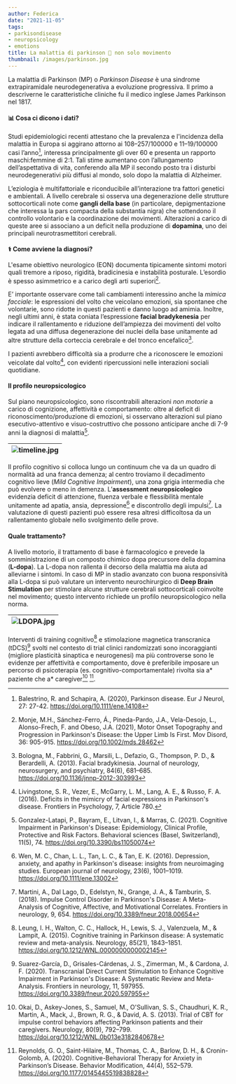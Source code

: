 ```yaml
---
author: Federica
date: "2021-11-05"
tags:
- parkisondisease
- neuropsicology
- emotions
title: La malattia di parkinson  non solo movimento
thumbnail: /images/parkinson.jpg
---
```


La malattia di Parkinson (MP) o _Parkinson Disease_ è una sindrome extrapiramidale neurodegenerativa a evoluzione progressiva. Il primo a descriverne le caratteristiche cliniche fu il medico inglese James Parkinson nel 1817.

<h4> 📊 Cosa ci dicono i dati?</h4>

Studi epidemiologici recenti attestano che la prevalenza e l'incidenza della malattia in Europa si aggirano attorno ai 108–257/100000 e 11–19/100000 casi l’anno[^1], interessa principalmente gli over 60 e presenta un rapporto maschi:femmine di 2:1. Tali stime aumentano con l’allungamento dell’aspettativa di vita, conferendo alla MP il secondo posto tra i disturbi neurodegenerativi più diffusi al mondo, solo dopo la malattia di Alzheimer.

L’eziologia è multifattoriale e riconducibile all’interazione tra fattori genetici e ambientali.
A livello cerebrale si osserva una degenerazione delle strutture sottocorticali note come **gangli della base** (in particolare, depigmentazione che interessa la pars compacta della substantia nigra) che sottendono il controllo volontario e la coordinazione dei movimenti. Alterazioni a carico di queste aree si associano a un deficit nella produzione di **dopamina**, uno dei principali neurotrasmettitori cerebrali.

<h4>⚕ Come avviene la diagnosi?</h4>

️L'esame obiettivo neurologico (EON) documenta tipicamente sintomi  motori quali tremore a riposo, rigidità, bradicinesia e instabilità posturale. L’esordio è spesso asimmetrico e a carico degli arti superiori[^2].

E’ importante osservare come tali cambiamenti interessino anche la _mimica facciale_: le espressioni del volto che veicolano emozioni, sia spontanee che volontarie, sono ridotte in questi pazienti e danno luogo ad amimia. Inoltre, negli ultimi anni, è stata coniata l’espressione **facial bradykenesia** per indicare il rallentamento e riduzione dell’ampiezza dei movimenti del volto legata ad una diffusa degenerazione dei nuclei della base unitamente ad altre strutture della corteccia cerebrale e del tronco encefalico[^3].

I pazienti avrebbero difficoltà sia a produrre che a riconoscere le emozioni veicolate dal volto[^4], con evidenti ripercussioni nelle interazioni sociali quotidiane.

<h4>Il profilo neuropsicologico</h4>

Sul piano neuropsicologico, sono riscontrabili alterazioni *non motorie* a carico di cognizione, affettività e comportamento: oltre al deficit di riconoscimento/produzione di emozioni, si osservano alterazioni sul piano esecutivo-attentivo e visuo-costruttivo che possono anticipare anche di 7-9 anni la diagnosi di malattia[^5].

| ![timeline.jpg](/italian/post/image-test_files/timeline.jpg) | 
|:--:|

Il profilo cognitivo si colloca lungo un continuum che va da un quadro di normalità ad una franca demenza; al centro troviamo il decadimento cognitivo lieve (<em>Mild Cognitive Impairment</em>), una zona grigia intermedia che può evolvere o meno in demenza. L’**assessment neuropsicologico** evidenzia deficit di attenzione, fluenza verbale e flessibilità mentale unitamente ad apatia, ansia, depressione[^6] e discontrollo degli impulsi[^7]. La valutazione di questi pazienti può essere resa altresì difficoltosa da un rallentamento globale nello svolgimento delle prove.

<h4>Quale trattamento?</h4>

A livello motorio, il trattamento di base è farmacologico e prevede la somministrazione di un composto chimico dopa precursore della dopamina (**L-dopa**). La L-dopa non rallenta il decorso della malattia ma aiuta ad alleviarne i sintomi. In caso di MP in stadio avanzato con buona responsività alla L-dopa si può valutare un intervento neurochirurgico di **Deep Brain Stimulation** per stimolare alcune strutture cerebrali sottocorticali coinvolte nel movimento; questo intervento richiede un profilo neuropsicologico nella norma.

| ![LDOPA.jpg](/italian/post/image-test_files/LDOPA.jpg) | 
|:--:|

Interventi di training cognitivo[^8] e stimolazione magnetica transcranica (tDCS)[^9] svolti nel contesto di trial clinici randomizzati sono incoraggianti (migliore plasticità sinaptica e neurogenesi) ma più controverse sono le evidenze per affettività e comportamento, dove è preferibile imposare un percorso di psicoterapia (es. cognitivo-comportamentale) rivolta sia a* paziente che a* caregiver[^10] [^11].

[^1]:Balestrino, R. and Schapira, A. (2020), Parkinson disease. Eur J Neurol, 27: 27-42. https://doi.org/10.1111/ene.14108
[^2]:Monje, M.H., Sánchez-Ferro, Á., Pineda-Pardo, J.A., Vela-Desojo, L., Alonso-Frech, F. and Obeso, J.A. (2021), Motor Onset Topography and Progression in Parkinson's Disease: the Upper Limb Is First. Mov Disord, 36: 905-915. https://doi.org/10.1002/mds.28462
[^3]:Bologna, M., Fabbrini, G., Marsili, L., Defazio, G., Thompson, P. D., & Berardelli, A. (2013). Facial bradykinesia. Journal of neurology, neurosurgery, and psychiatry, 84(6), 681–685. https://doi.org/10.1136/jnnp-2012-303993
[^4]:Livingstone, S. R., Vezer, E., McGarry, L. M., Lang, A. E., & Russo, F. A. (2016). Deficits in the mimicry of facial expressions in Parkinson's disease. Frontiers in Psychology, 7, Article 780.
[^5]:Gonzalez-Latapi, P., Bayram, E., Litvan, I., & Marras, C. (2021). Cognitive Impairment in Parkinson's Disease: Epidemiology, Clinical Profile, Protective and Risk Factors. Behavioral sciences (Basel, Switzerland), 11(5), 74. https://doi.org/10.3390/bs11050074
[^6]:Wen, M. C., Chan, L. L., Tan, L. C., & Tan, E. K. (2016). Depression, anxiety, and apathy in Parkinson's disease: insights from neuroimaging studies. European journal of neurology, 23(6), 1001–1019. https://doi.org/10.1111/ene.13002
[^7]:Martini, A., Dal Lago, D., Edelstyn, N., Grange, J. A., & Tamburin, S. (2018). Impulse Control Disorder in Parkinson's Disease: A Meta-Analysis of Cognitive, Affective, and Motivational Correlates. Frontiers in neurology, 9, 654. https://doi.org/10.3389/fneur.2018.00654
[^8]:Leung, I. H., Walton, C. C., Hallock, H., Lewis, S. J., Valenzuela, M., & Lampit, A. (2015). Cognitive training in Parkinson disease: A systematic review and meta-analysis. Neurology, 85(21), 1843–1851. https://doi.org/10.1212/WNL.0000000000002145
[^9]:Suarez-García, D., Grisales-Cárdenas, J. S., Zimerman, M., & Cardona, J. F. (2020). Transcranial Direct Current Stimulation to Enhance Cognitive Impairment in Parkinson's Disease: A Systematic Review and Meta-Analysis. Frontiers in neurology, 11, 597955. https://doi.org/10.3389/fneur.2020.597955
[^10]:Okai, D., Askey-Jones, S., Samuel, M., O'Sullivan, S. S., Chaudhuri, K. R., Martin, A., Mack, J., Brown, R. G., & David, A. S. (2013). Trial of CBT for impulse control behaviors affecting Parkinson patients and their caregivers. Neurology, 80(9), 792–799. https://doi.org/10.1212/WNL.0b013e3182840678
[^11]:  Reynolds, G. O., Saint-Hilaire, M., Thomas, C. A., Barlow, D. H., & Cronin-Golomb, A. (2020). Cognitive-Behavioral Therapy for Anxiety in Parkinson’s Disease. Behavior Modification, 44(4), 552–579. https://doi.org/10.1177/0145445519838828
